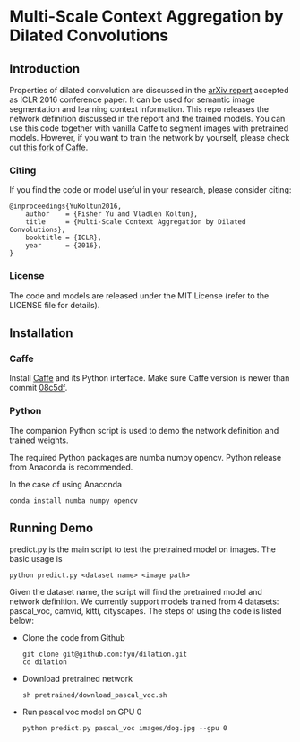 # Multi-Scale Context Aggregation by Dilated Convolutions

## Introduction

Properties of dilated convolution are discussed in the [arXiv report](http://arxiv.org/abs/1511.07122) accepted as ICLR 2016 conference paper. It can be used for semantic image segmentation and learning context information. This repo releases the network definition discussed in the report and the trained models. You can use this code together with vanilla Caffe to segment images with pretrained models. However, if you want to train the network by yourself, please check out [this fork of Caffe](https://github.com/fyu/caffe-dilation).

### Citing

If you find the code or model useful in your research, please consider citing:
```
@inproceedings{YuKoltun2016,
	author    = {Fisher Yu and Vladlen Koltun},
	title     = {Multi-Scale Context Aggregation by Dilated Convolutions},
	booktitle = {ICLR},
	year      = {2016},
}
```
### License

The code and models are released under the MIT License (refer to the LICENSE file for details).


## Installation
### Caffe

Install [Caffe](https://github.com/BVLC/caffe) and its Python interface. Make sure Caffe version is newer than commit [08c5df](https://github.com/BVLC/caffe/commit/08c5dfd53e6fd98148d6ce21e590407e38055984).

### Python

The companion Python script is used to demo the network definition and trained weights.

The required Python packages are numba numpy opencv. Python release from Anaconda is recommended. 

In the case of using Anaconda
```
conda install numba numpy opencv
```

## Running Demo

predict.py is the main script to test the pretrained model on images. The basic usage is
    
    python predict.py <dataset name> <image path>

Given the dataset name, the script will find the pretrained model and network definition. We currently support models trained from 4 datasets: pascal_voc, camvid, kitti, cityscapes. The steps of using the code is listed below:

* Clone the code from Github	
    
    ```
    git clone git@github.com:fyu/dilation.git
    cd dilation
    ```
* Download pretrained network
	
    ```
    sh pretrained/download_pascal_voc.sh
    ```
* Run pascal voc model on GPU 0
	
    ```
    python predict.py pascal_voc images/dog.jpg --gpu 0
    ```
